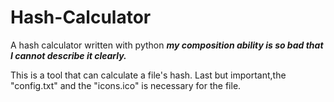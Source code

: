 # Hash-Calculator
A hash calculator written with python
***my composition ability is so bad that I cannot describe it clearly.***

This is a tool that can calculate a file's hash.
Last but important,the "config.txt" and the "icons.ico" is necessary for the file.
